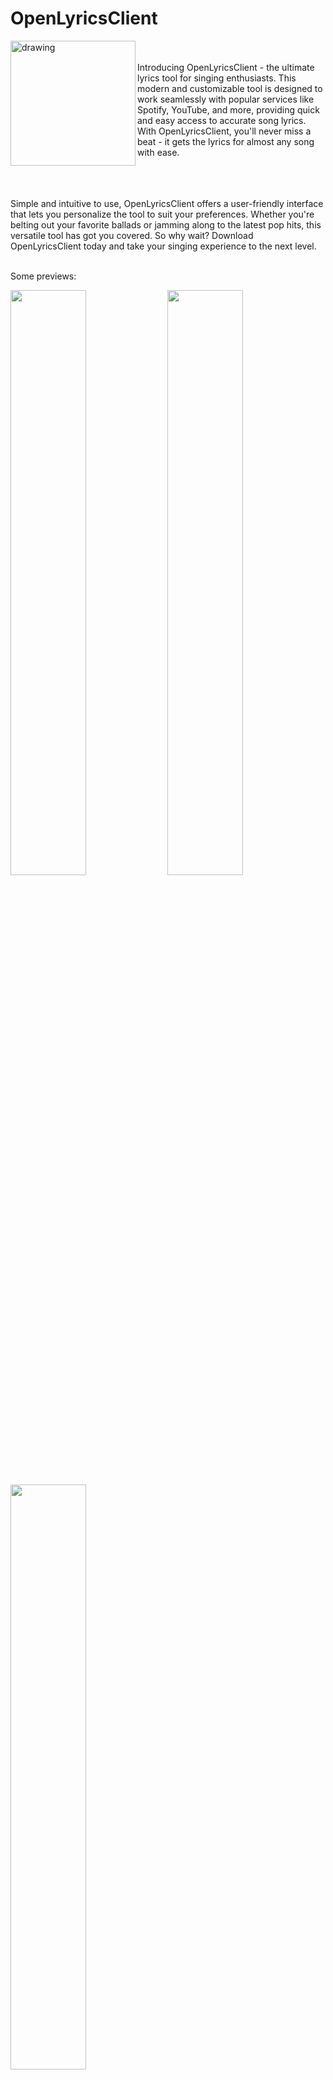 # OpenLyricsClient

<img align="left" src="https://alexh.space/images/openlyricsclient/logo.png" alt="drawing" width="200"/> 
<br>
<br>
Introducing OpenLyricsClient - the ultimate lyrics tool for singing enthusiasts. This modern and customizable tool is designed to work seamlessly with popular services like Spotify, YouTube, and more, providing quick and easy access to accurate song lyrics. With OpenLyricsClient, you'll never miss a beat - it gets the lyrics for almost any song with ease.

<br>
<br>
<br>
<br>

Simple and intuitive to use, OpenLyricsClient offers a user-friendly interface that lets you personalize the tool to suit your preferences. Whether you're belting out your favorite ballads or jamming along to the latest pop hits, this versatile tool has got you covered. So why wait? Download OpenLyricsClient today and take your singing experience to the next level.
<br>
<br>

Some previews:
<p float="center">
  <img src="https://alexh.space/images/openlyricsclient/colorfull1-preview.png" width="49%" />
  <img src="https://alexh.space/images/openlyricsclient/dark2-preview.png" width="49%" />
  <img src="https://alexh.space/images/openlyricsclient/colorfull2-preview.png" width="49%" />
</p>

---

You want to blur some things up? Just enable it!
<p float="center">
  <img src="https://alexh.space/images/openlyricsclient/dark1-preview.png" width="50%" />
</p>


<br>
<br>
This tool is currently in the alpha stage and will be available as soon as possible.
If you have questions go and ask me on discord: Alex.#8988

---
Notes for me.

Link to Cef https://alexh.space/files/Binaries.zip
<br>
![grafik](https://user-images.githubusercontent.com/20642291/199790257-a35e98f6-b9b2-4675-832a-7c84eb4693a1.png)
